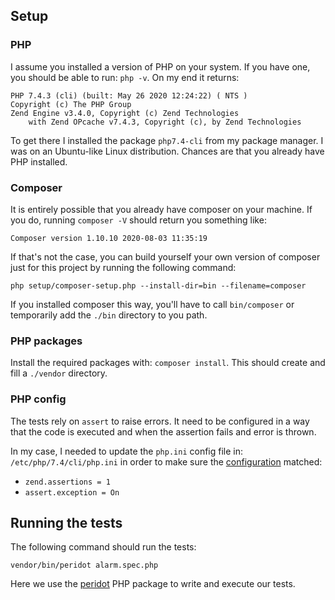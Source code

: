 ## Setup

### PHP

I assume you installed a version of PHP on your system. If you have one,
you should be able to run: `php -v`. On my end it returns:

```
PHP 7.4.3 (cli) (built: May 26 2020 12:24:22) ( NTS )
Copyright (c) The PHP Group
Zend Engine v3.4.0, Copyright (c) Zend Technologies
    with Zend OPcache v7.4.3, Copyright (c), by Zend Technologies
```

To get there I installed the package `php7.4-cli` from my package manager.
I was on an Ubuntu-like Linux distribution. Chances are that you already
have PHP installed.

### Composer

It is entirely possible that you already have composer on your machine.
If you do, running `composer -V` should return you something like:

```
Composer version 1.10.10 2020-08-03 11:35:19
```

If that's not the case, you can build yourself your own version of composer
just for this project by running the following command:

```
php setup/composer-setup.php --install-dir=bin --filename=composer
```

If you installed composer this way, you'll have to call `bin/composer` or
temporarily add the `./bin` directory to you path.

### PHP packages

Install the required packages with: `composer install`.
This should create and fill a `./vendor` directory.

### PHP config

The tests rely on `assert` to raise errors. It need to be configured in a way
that the code is executed and when the assertion fails and error is thrown.

In my case, I needed to update the `php.ini` config file in: `/etc/php/7.4/cli/php.ini`
in order to make sure the [configuration][assert-config] matched:

* `zend.assertions = 1`
* `assert.exception	= On`

## Running the tests

The following command should run the tests:

```
vendor/bin/peridot alarm.spec.php
```

Here we use the [peridot][peridot] PHP package to write and execute our tests.


[peridot]: https://peridot-php.github.io/
[assert-config]: https://www.php.net/manual/en/function.assert.php
